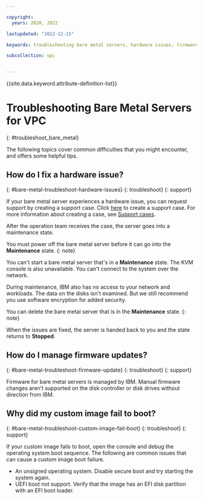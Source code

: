 ```yaml
---

copyright:
  years: 2020, 2022

lastupdated: "2022-12-15"

keywords: troubleshooting bare metal servers, hardware issues, firmware

subcollection: vpc


---
```


{{site.data.keyword.attribute-definition-list}}

# Troubleshooting Bare Metal Servers for VPC
{: #troubleshoot_bare_metal}

The following topics cover common difficulties that you might encounter, and offers some helpful tips.

## How do I fix a hardware issue?
{: #bare-metal-troubleshoot-hardware-issues}
{: troubleshoot}
{: support} 

If your bare metal server experiences a hardware issue, you can request support by creating a support case. Click [here](https://cloud.ibm.com/unifiedsupport/cases/add%C2%A0) to create a support case. For more information about creating a case, see [Support cases](/docs/vpc?topic=vpc-getting-help#support-tickets).

After the operation team receives the case, the server goes into a maintenance state.

You must power off the bare metal server before it can go into the **Maintenance** state.
{: note}

You can't start a bare metal server that's in a **Maintenance** state. The KVM console is also unavailable. You can't connect to the system over the network.

During maintenance, IBM also has no access to your network and workloads. The data on the disks isn't examined. But we still recommend you use software encryption for added security.

You can delete the bare metal server that is in the **Maintenance** state.
{: note}

When the issues are fixed, the server is handed back to you and the state returns to **Stopped**.

## How do I manage firmware updates?
{: #bare-metal-troubleshoot-firmware-update}
{: troubleshoot}
{: support} 

Firmware for bare metal servers is managed by IBM. Manual firmware changes aren’t supported on the disk controller or disk drives without direction from IBM.

## Why did my custom image fail to boot?
{: #bare-metal-troubleshoot-custom-image-fail-boot}
{: troubleshoot}
{: support}

If your custom image fails to boot, open the console and debug the operating system boot sequence. The following are common issues that can cause a custom image boot failure.
* An unsigned operating system. Disable secure boot and try starting the system again.
* UEFI boot not support. Verify that the image has an EFI disk partition with an EFI boot loader.
